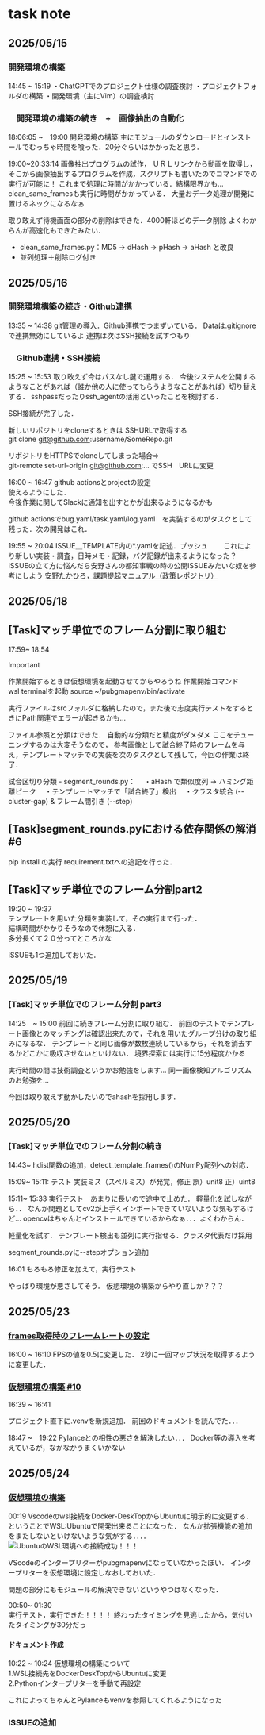 # task note

## 2025/05/15

### 開発環境の構築

14:45 ~ 15:19
・ChatGPTでのプロジェクト仕様の調査検討
・プロジェクトフォルダの構築
・開発環境（主にVim）の調査検討

### 　開発環境の構築の続き　+　画像抽出の自動化

18:06:05 ~　19:00
開発環境の構築
主にモジュールのダウンロードとインストールでむっちゃ時間を喰った．20分ぐらいはかかったと思う．

19:00~20:33:14
画像抽出プログラムの試作，
ＵＲＬリンクから動画を取得し，そこから画像抽出するプログラムを作成，スクリプトも書いたのでコマンドでの実行が可能に！
これまで処理に時間がかかっている．結構限界かも...
clean_same_framesも実行に時間がかかっている．
大量おデータ処理が開発に置けるネックになるなぁ

取り敢えず待機画面の部分の削除はできた．4000軒ほどのデータ削除
よくわからんが高速化もできたみたい．

- clean_same_frames.py：MD5 → dHash → pHash → aHash と改良
- 並列処理＋削除ログ付き

## 2025/05/16

### 開発環境構築の続き・Github連携

13:35 ~ 14:38
git管理の導入．Github連携でつまずいている．
Dataは.gitignoreで連携無効にしているよ
連携は次はSSH接続を試すつもり

### 　Github連携・SSH接続

15:25 ~ 15:53
取り敢えず今はパスなし鍵で運用する．
今後システムを公開するようなことがあれば（誰か他の人に使ってもらうようなことがあれば）切り替えする．
sshpassだったりssh_agentの活用といったことを検討する．

SSH接続が完了した．

新しいリポジトリをcloneするときは SSHURLで取得する  
git clone <git@github.com>:username/SomeRepo.git  

リポジトリをHTTPSでcloneしてしまった場合⇒  
git-remote set-url-origin <git@github.com>:... でSSH　URLに変更  

16:00 ~ 16:47
github actionsとprojectの設定  
使えるようにした．  
今後作業に関してSlackに通知を出すとかが出来るようになるかも  

github actionsでbug.yaml/task.yaml/log.yaml　を実装するのがタスクとして残った．次の開発はこれ．

19:55 ~ 20:04
ISSUE＿TEMPLATE内の*.yamlを記述．プッシュ　　
これにより新しい実装・調査，日時メモ・記録，バグ記録が出来るようになった？
ISSUEの立て方に悩んだら安野さんの都知事戦の時の公開ISSUEみたいな奴を参考にしよう
[安野たかひろ，課題提起マニュアル（政策レポジトリ）](https://manifest.takahiroanno.com/manual_issue/)

## 2025/05/18

## [Task]マッチ単位でのフレーム分割に取り組む

17:59~ 18:54
> [!IMPORTANT]
>作業開始するときは仮想環境を起動させてからやろうね
> 作業開始コマンド  
> wsl terminalを起動
> source ~/pubgmapenv/bin/activate  

実行ファイルはsrcフォルダに格納したので，また後で志度実行テストをするときにPath関連でエラーが起きるかも...

ファイル参照と分類はできた．
自動的な分類だと精度がダメダメ
ここをチューニングするのは大変そうなので，
参考画像として試合終了時のフレームを与え，テンプレートマッチでの実装を次のタスクとして残して，今回の作業は終了．

試合区切り分類 - segment_rounds.py：
 ・aHash で類似度列 → ハミング距離ピーク
 ・テンプレートマッチで「試合終了」検出
 ・クラスタ統合 (--cluster-gap) & フレーム間引き (--step)

## [Task]segment_rounds.pyにおける依存関係の解消 #6

pip install の実行
requirement.txtへの追記を行った．

## [Task]マッチ単位でのフレーム分割part2

19:20 ~ 19:37  
テンプレートを用いた分類を実装して，その実行まで行った．  
結構時間がかかりそうなので休憩に入る．  
多分長くて２０分ってところかな

ISSUEも1つ追加しておいた．

## 2025/05/19

### [Task]マッチ単位でのフレーム分割 part3

14:25　~ 15:00
前回に続きフレーム分割に取り組む．
前回のテストでテンプレート画像とのマッチングは確認出来たので，それを用いたグループ分けの取り組みになるな．
テンプレートと同じ画像が数枚連続しているから，それを消去するかどこかに吸収させないといけない．
境界探索には実行に15分程度かかる

実行時間の間は技術調査というかお勉強をします...
同一画像検知アルゴリズムのお勉強を...

今回は取り敢えず動かしたいのでahashを採用します．

## 2025/05/20

### [Task]マッチ単位でのフレーム分割の続き

14:43~
hdist関数の追加，detect_template_frames()のNumPy配列への対応．

15:09~ 15:11:
テスト
実装ミス（スペルミス）が発覚，修正
誤）unit8 正）uint8

15:11~ 15:33
実行テスト　あまりに長いので途中で止めた．
軽量化を試しながら．．
なんか問題としてcv2が上手くインポートできていないような気もするけど...
opencvはちゃんとインストールできているからなぁ．．．よくわからん．

軽量化を試す．
テンプレート検出も並列に実行指せる．クラスタ代表だけ採用

segment_rounds.pyに--stepオプション追加

16:01
もろもろ修正を加えて，実行テスト

やっぱり環境が悪さしてそう．
仮想環境の構築からやり直しか？？？

## 2025/05/23

### [frames取得時のフレームレートの設定](https://github.com/tomoya-mizutani/MapSight_AI/issues/9)

16:00 ~ 16:10
FPSの値を0.5に変更した．
2秒に一回マップ状況を取得するように変更した．

### [仮想環境の構築 #10](https://github.com/tomoya-mizutani/MapSight_AI/issues/10)

16:39 ~ 16:41

プロジェクト直下に.venvを新規追加．
前回のドキュメントを読んでた．．．

18:47 ~　19:22
Pylanceとの相性の悪さを解決したい．．．
Docker等の導入を考えているが，なかなかうまくいかない

## 2025/05/24

### [仮想環境の構築](https://github.com/tomoya-mizutani/MapSight_AI/issues/1)  

00:19
Vscodeのwsl接続をDocker-DeskTopからUbuntuに明示的に変更する．
ということでWSL:Ubuntuで開発出来ることになった．
なんか拡張機能の追加をまたしないといけないような気がする．．．．
![UbuntuのWSL環境への接続成功！！！](sreenshot/connect_wsl.png)

VScodeのインタープリターがpubgmapenvになっていなかったぽい．
インタープリターを仮想環境に設定しなおしておいた．

問題の部分にもモジュールの解決できないというやつはなくなった．

00:50~ 01:30  
実行テスト，実行できた！！！！
終わったタイミングを見逃したから，気付いたタイミングが30分だっ

#### ドキュメント作成

10:22 ~ 10:24
仮想環境の構築について  
1.WSL接続先をDockerDeskTopからUbuntuに変更  
2.Pythonインタープリターを手動で再設定  

これによってちゃんとPylanceもvenvを参照してくれるようになった  

### ISSUEの追加
